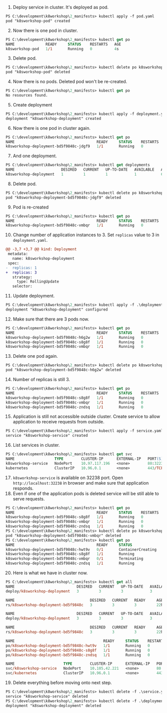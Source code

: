 1. Deploy service in cluster. It's deployed as pod.
```ps
PS C:\development\k8workshop\2_manifests> kubectl apply -f pod.yaml
pod "k8sworkshop-pod" created
```
2. Now there is one pod in cluster.
```ps
PS C:\development\k8workshop\2_manifests> kubectl get po
NAME              READY     STATUS    RESTARTS   AGE
k8sworkshop-pod   1/1       Running   0          4s
```
3. Delete pod.
```ps
PS C:\development\k8workshop\2_manifests> kubectl delete po k8sworkshop-pod
pod "k8sworkshop-pod" deleted
```
4. Now there is no pods. Deleted pod won't be re-created.
```ps
PS C:\development\k8workshop\2_manifests> kubectl get po
No resources found.
```
5. Create deployment
```ps
PS C:\development\k8workshop\2_manifests> kubectl apply -f deployment.yaml
deployment "k8sworkshop-deployment" created
```
6. Now there is one pod in cluster again.
```ps
PS C:\development\k8workshop\2_manifests> kubectl get po
NAME                                     READY     STATUS    RESTARTS   AGE
k8sworkshop-deployment-bd5f9848c-jdgf9   1/1       Running   0          6m
```
7. And one deployment.
```ps
PS C:\development\k8workshop\2_manifests> kubectl get deployments
NAME                     DESIRED   CURRENT   UP-TO-DATE   AVAILABLE   AGE
k8sworkshop-deployment   1         1         1            1           6m
```
8. Delete pod.
```ps
PS C:\development\k8workshop\2_manifests> kubectl delete po k8sworkshop-deployment-bd5f9848c-jdgf9
pod "k8sworkshop-deployment-bd5f9848c-jdgf9" deleted
```
9. Pod is re-created
```ps
PS C:\development\k8workshop\2_manifests> kubectl get po
NAME                                     READY     STATUS    RESTARTS   AGE
k8sworkshop-deployment-bd5f9848c-vmbqr   1/1       Running   0          21s
```
10. Change number of application instances to 3. Set `replicas` value to 3 in `deployment.yaml`.
```diff
@@ -3,7 +3,7 @@ kind: Deployment
 metadata:
   name: k8sworkshop-deployment
 spec:
-  replicas: 1
+  replicas: 3
   strategy:
     type: RollingUpdate
   selector:
```
11. Update deployment.
```ps
PS C:\development\k8workshop\2_manifests> kubectl apply -f .\deployment.yaml
deployment "k8sworkshop-deployment" configured
```
12. Make sure that there are 3 pods now.
```ps
PS C:\development\k8workshop\2_manifests> kubectl get po
NAME                                     READY     STATUS    RESTARTS   AGE
k8sworkshop-deployment-bd5f9848c-h6g2w   1/1       Running   0          45s
k8sworkshop-deployment-bd5f9848c-s8g8f   1/1       Running   0          45s
k8sworkshop-deployment-bd5f9848c-vmbqr   1/1       Running   0          4m
```
13. Delete one pod again.
```ps
PS C:\development\k8workshop\2_manifests> kubectl delete po k8sworkshop-deployment-bd5f9848c-h6g2w
pod "k8sworkshop-deployment-bd5f9848c-h6g2w" deleted
```
14. Number of replicas is still 3.
```ps
PS C:\development\k8workshop\2_manifests> kubectl get po
NAME                                     READY     STATUS    RESTARTS   AGE
k8sworkshop-deployment-bd5f9848c-s8g8f   1/1       Running   0          3m
k8sworkshop-deployment-bd5f9848c-vmbqr   1/1       Running   0          7m
k8sworkshop-deployment-bd5f9848c-zndsq   1/1       Running   0          57s
```
15. Application is still not accessible outside cluster. Create service to allow application to receive requests from outside.
```ps
PS C:\development\k8workshop\2_manifests> kubectl apply -f service.yaml
service "k8sworkshop-service" created
```
16. List services in cluster.
```ps
PS C:\development\k8workshop\2_manifests> kubectl get svc
NAME                  TYPE        CLUSTER-IP      EXTERNAL-IP   PORT(S)        AGE
k8sworkshop-service   NodePort    10.97.117.196   <none>        80:32238/TCP   10s
kubernetes            ClusterIP   10.96.0.1       <none>        443/TCP        16d
```
17. `k8sworkshop-service` is available on 32238 port. Open `http://localhost:32238` in browser and make sure that application responds.
18. Even if one of the application pods is deleted service will be still able to serve requests.
```ps
PS C:\development\k8workshop\2_manifests> kubectl get po
NAME                                     READY     STATUS    RESTARTS   AGE
k8sworkshop-deployment-bd5f9848c-s8g8f   1/1       Running   0          10m
k8sworkshop-deployment-bd5f9848c-vmbqr   1/1       Running   0          14m
k8sworkshop-deployment-bd5f9848c-zndsq   1/1       Running   0          7m
PS C:\development\k8workshop\2_manifests> kubectl delete po k8sworkshop-deployment-bd5f9848c-vmbqr
pod "k8sworkshop-deployment-bd5f9848c-vmbqr" deleted
PS C:\development\k8workshop\2_manifests> kubectl get po
NAME                                     READY     STATUS              RESTARTS   AGE
k8sworkshop-deployment-bd5f9848c-hwt9v   0/1       ContainerCreating   0          1s
k8sworkshop-deployment-bd5f9848c-s8g8f   1/1       Running             0          10m
k8sworkshop-deployment-bd5f9848c-vmbqr   0/1       Terminating         0          14m
k8sworkshop-deployment-bd5f9848c-zndsq   1/1       Running             0          7m
```
20. Here is what we have in cluster now.
```ps
PS C:\development\k8workshop\2_manifests> kubectl get all
NAME                            DESIRED   CURRENT   UP-TO-DATE   AVAILABLE   AGE
deploy/k8sworkshop-deployment   3         3         3            3           22h

NAME                                  DESIRED   CURRENT   READY     AGE
rs/k8sworkshop-deployment-bd5f9848c   3         3         3         22h

NAME                            DESIRED   CURRENT   UP-TO-DATE   AVAILABLE   AGE
deploy/k8sworkshop-deployment   3         3         3            3           22h

NAME                                  DESIRED   CURRENT   READY     AGE
rs/k8sworkshop-deployment-bd5f9848c   3         3         3         22h

NAME                                        READY     STATUS    RESTARTS   AGE
po/k8sworkshop-deployment-bd5f9848c-hwt9v   1/1       Running   0          22h
po/k8sworkshop-deployment-bd5f9848c-s8g8f   1/1       Running   0          22h
po/k8sworkshop-deployment-bd5f9848c-zndsq   1/1       Running   0          22h

NAME                      TYPE        CLUSTER-IP      EXTERNAL-IP   PORT(S)        AGE
svc/k8sworkshop-service   NodePort    10.105.42.221   <none>        80:32164/TCP   9s
svc/kubernetes            ClusterIP   10.96.0.1       <none>        443/TCP        16d
```
19. Delete everything before moving onto next step.
```ps
PS C:\development\k8workshop\2_manifests> kubectl delete -f .\service.yaml
service "k8sworkshop-service" deleted
PS C:\development\k8workshop\2_manifests> kubectl delete -f .\deployment.yaml
deployment "k8sworkshop-deployment" deleted
```
